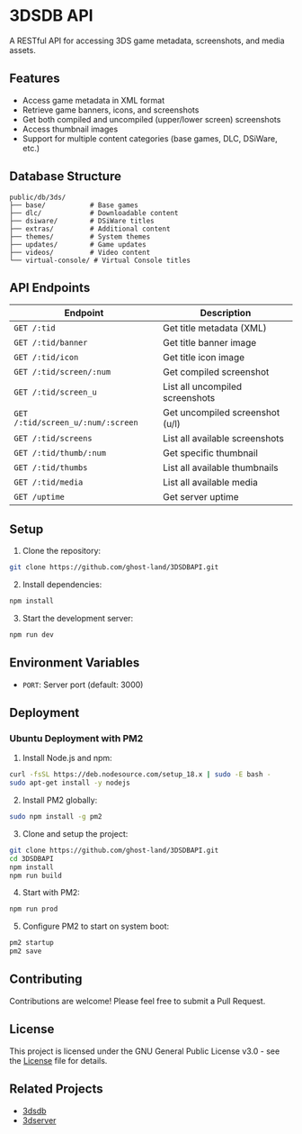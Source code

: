 # 3DSDB API

A RESTful API for accessing 3DS game metadata, screenshots, and media assets.

## Features

- Access game metadata in XML format
- Retrieve game banners, icons, and screenshots
- Get both compiled and uncompiled (upper/lower screen) screenshots
- Access thumbnail images
- Support for multiple content categories (base games, DLC, DSiWare, etc.)

## Database Structure

```
public/db/3ds/
├── base/           # Base games
├── dlc/            # Downloadable content
├── dsiware/        # DSiWare titles
├── extras/         # Additional content
├── themes/         # System themes
├── updates/        # Game updates
├── videos/         # Video content
└── virtual-console/ # Virtual Console titles
```

## API Endpoints

| Endpoint | Description |
|----------|-------------|
| `GET /:tid` | Get title metadata (XML) |
| `GET /:tid/banner` | Get title banner image |
| `GET /:tid/icon` | Get title icon image |
| `GET /:tid/screen/:num` | Get compiled screenshot |
| `GET /:tid/screen_u` | List all uncompiled screenshots |
| `GET /:tid/screen_u/:num/:screen` | Get uncompiled screenshot (u/l) |
| `GET /:tid/screens` | List all available screenshots |
| `GET /:tid/thumb/:num` | Get specific thumbnail |
| `GET /:tid/thumbs` | List all available thumbnails |
| `GET /:tid/media` | List all available media |
| `GET /uptime` | Get server uptime |

## Setup

1. Clone the repository:
```bash
git clone https://github.com/ghost-land/3DSDBAPI.git
```

2. Install dependencies:
```bash
npm install
```

3. Start the development server:
```bash
npm run dev
```

## Environment Variables

- `PORT`: Server port (default: 3000)

## Deployment

### Ubuntu Deployment with PM2

1. Install Node.js and npm:
```bash
curl -fsSL https://deb.nodesource.com/setup_18.x | sudo -E bash -
sudo apt-get install -y nodejs
```

2. Install PM2 globally:
```bash
sudo npm install -g pm2
```

3. Clone and setup the project:
```bash
git clone https://github.com/ghost-land/3DSDBAPI.git
cd 3DSDBAPI
npm install
npm run build
```

4. Start with PM2:
```bash
npm run prod
```

5. Configure PM2 to start on system boot:
```bash
pm2 startup
pm2 save
```

## Contributing

Contributions are welcome! Please feel free to submit a Pull Request.

## License

This project is licensed under the GNU General Public License v3.0 - see the [License](./LICENSE) file for details.

## Related Projects

- [3dsdb](https://github.com/ghost-land/3dsdb)
- [3dserver](https://github.com/ghost-land/3dserver)
